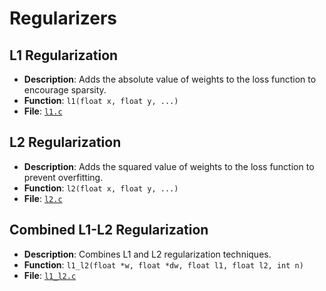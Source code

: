 # Regularizers

## L1 Regularization
- **Description**: Adds the absolute value of weights to the loss function to encourage sparsity.
- **Function**: `l1(float x, float y, ...)`
- **File**: [`l1.c`](https://github.com/jaywyawhare/C-ML/tree/master/src/Regularizers/l1.c)

## L2 Regularization
- **Description**: Adds the squared value of weights to the loss function to prevent overfitting.
- **Function**: `l2(float x, float y, ...)`
- **File**: [`l2.c`](https://github.com/jaywyawhare/C-ML/tree/master/src/Regularizers/l2.c)

## Combined L1-L2 Regularization
- **Description**: Combines L1 and L2 regularization techniques.
- **Function**: `l1_l2(float *w, float *dw, float l1, float l2, int n)`
- **File**: [`l1_l2.c`](https://github.com/jaywyawhare/C-ML/tree/master/src/Regularizers/l1_l2.c)
